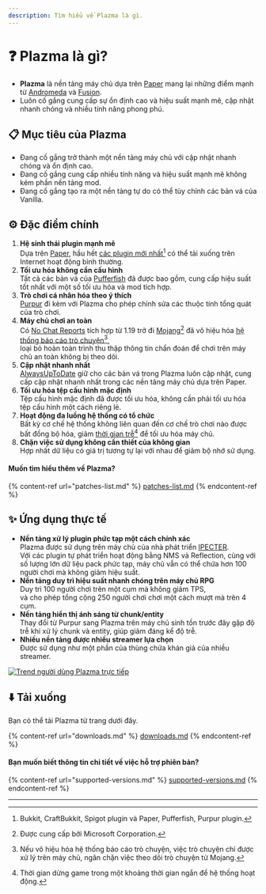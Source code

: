```yaml
---
description: Tìm hiểu về Plazma là gì.
---
```


# ❓ Plazma là gì?

- **Plazma** là nền tảng máy chủ dựa trên [Paper](https://github.com/PaperMC/Paper) mang lại những điểm mạnh từ [Andromeda](https://github.com/EarendelArchived/Andromeda) và [Fusion](https://github.com/RuinedTechnologyUnify/Fusion).
- Luôn cố gắng cung cấp sự ổn định cao và hiệu suất mạnh mẽ, cập nhật nhanh chóng và nhiều tính năng phong phú.

## 📋 Mục tiêu của Plazma <a href="#id-1" id="id-1"></a>

- Đang cố gắng trở thành một nền tảng máy chủ với cập nhật nhanh chóng và ổn định cao.
- Đang cố gắng cung cấp nhiều tính năng và hiệu suất mạnh mẽ không kém phần nền tảng mod.
- Đang cố gắng tạo ra một nền tảng tự do có thể tùy chỉnh các bản vá của Vanilla.

## ⚙️ Đặc điểm chính <a href="#id-2" id="id-2"></a>

1. **Hệ sinh thái plugin mạnh mẽ**\
   Dựa trên [Paper](https://github.com/PaperMC/Paper),
   hầu hết [các plugin mới nhất](#user-content-fn-1)[^1] có thể tải xuống trên Internet hoạt động bình thường.
2. **Tối ưu hóa không cần cấu hình**\
   Tất cả các bản vá của [Pufferfish](https://github.com/pufferfish-gg/Pufferfish) đã được bao gồm,
   cung cấp hiệu suất tốt nhất với một số tối ưu hóa và mod tích hợp.
3. **Trò chơi cá nhân hóa theo ý thích**\
   [Purpur](https://github.com/PurpurMC/Purpur) đi kèm với Plazma cho phép chỉnh sửa
   các thuộc tính tổng quát của trò chơi.
4. **Máy chủ chơi an toàn**\
   Có [No Chat Reports](https://github.com/Aizistral-Studios/No-Chat-Reports) tích hợp từ 1.19 trở đi
   [Mojang](#user-content-fn-2)[^2] đã vô hiệu hóa [hệ thống báo cáo trò chuyện](#user-content-fn-3)[^3],\
   loại bỏ hoàn toàn trình thu thập thông tin chẩn đoán để chơi trên máy chủ an toàn không bị theo dõi.
5. **Cập nhật nhanh nhất**\
   [AlwaysUpToDate](https://github.com/PlazmaMC/AlwaysUpToDate) giữ cho các bản vá trong Plazma luôn cập nhật, cung cấp cập nhật nhanh nhất trong các nền tảng máy chủ dựa trên Paper.
6. **Tối ưu hóa tệp cấu hình mặc định**\
   Tệp cấu hình mặc định đã được tối ưu hóa, không cần phải tối ưu hóa tệp cấu hình một cách riêng lẻ.
7. **Hoạt động đa luồng hệ thống có tổ chức**\
   Bất kỳ cơ chế hệ thống không liên quan đến cơ chế trò chơi nào được bất đồng bộ hóa, giảm [thời gian trễ](#user-content-fn-4)[^4] để tối ưu hóa máy chủ.
8. **Chặn việc sử dụng không cần thiết của không gian**\
   Hợp nhất dữ liệu có giá trị tương tự lại với nhau để giảm bộ nhớ sử dụng.

#### Muốn tìm hiểu thêm về Plazma? <a href="#etc-1" id="etc-1"></a>

{% content-ref url="patches-list.md" %}
[patches-list.md](patches-list.md)
{% endcontent-ref %}

## ✨ Ứng dụng thực tế <a href="#id-3" id="id-3"></a>

- **Nền tảng xử lý plugin phức tạp một cách chính xác**\
  Plazma được sử dụng trên máy chủ của nhà phát triển [IPECTER](https://github.com/IPECTER).\
  Với các plugin tự phát triển hoạt động bằng NMS và Reflection, cùng với số lượng lớn dữ liệu pack phức tạp,
  máy chủ vẫn có thể chứa hơn 100 người chơi mà không giảm hiệu suất.
- **Nền tảng duy trì hiệu suất nhanh chóng trên máy chủ RPG**\
  Duy trì 100 người chơi trên một cụm mà không giảm TPS,\
  và cho phép tổng cộng 250 người chơi chơi một cách mượt mà trên 4 cụm.
- **Nền tảng hiển thị ánh sáng từ chunk/entity**\
  Thay đổi từ Purpur sang Plazma trên máy chủ sinh tồn trước đây gặp độ trễ khi xử lý chunk và entity,
  giúp giảm đáng kể độ trễ.
- **Nhiều nền tảng được nhiều streamer lựa chọn**\
  Được sử dụng như một phần của thùng chứa khán giả của nhiều streamer.

<a href="https://bstats.org/plugin/server-implementation/Plazma/18047">
   <img src="https://badge.plazmamc.org/internal/bstats" alt="Trend người dùng Plazma trực tiếp">
</a>

## ⬇️ Tải xuống

Bạn có thể tải Plazma từ trang dưới đây.

{% content-ref url="downloads.md" %}
[downloads.md](downloads.md)
{% endcontent-ref %}

#### Bạn muốn biết thông tin chi tiết về việc hỗ trợ phiên bản?

{% content-ref url="supported-versions.md" %}
[supported-versions.md](supported-versions.md)
{% endcontent-ref %}

***

[^1]: Bukkit, CraftBukkit, Spigot plugin và Paper, Pufferfish, Purpur plugin.

[^2]: Được cung cấp bởi Microsoft Corporation.

[^3]: Nếu vô hiệu hóa hệ thống báo cáo trò chuyện, việc trò chuyện chỉ được xử lý trên máy chủ, ngăn chặn việc theo dõi trò chuyện từ Mojang.

[^4]: Thời gian dừng game trong một khoảng thời gian ngắn để hệ thống hoạt động.
